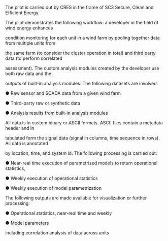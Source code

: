 The pilot is carried out by CRES in the frame of SC3 Secure, Clean and Efficient Energy.

The pilot demonstrates the following workflow: a developer in the field of wind energy enhances

condition monitoring for each unit in a wind farm by pooling together data from multiple units from

the same farm (to consider the cluster operation in total) and third party data (to perform correlated

assessment). The custom analysis modules created by the developer use both raw data and the

outputs of built-in analysis modules. The following datasets are involved:

  ● Raw sensor and SCADA data from a given wind farm

  ● Third-party raw or synthetic data

  ● Analysis results from built-in analysis modules

All data is in custom binary or ASCII formats. ASCII files contain a metadata header and in

tabulated form the signal data (signal in columns, time sequence in rows). All data is annotated

by location, time, and system id. The following processing is carried out:

● Near-real time execution of parametrized models to return operational statistics,

● Weekly execution of operational statistics

● Weekly execution of model parametrization

The following outputs are made available for visualization or further processing:

● Operational statistics, near-real time and weekly

● Model parameters

including correlation analysis of data across units


